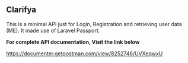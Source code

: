 

## Clarifya

This is a minimal API just for Login, Registration and retrieving user data (ME). It made use of Laravel Passport.

<b>For complete API documentation, Visit the link below</b>

https://documenter.getpostman.com/view/8252746/UVXeqwxU

